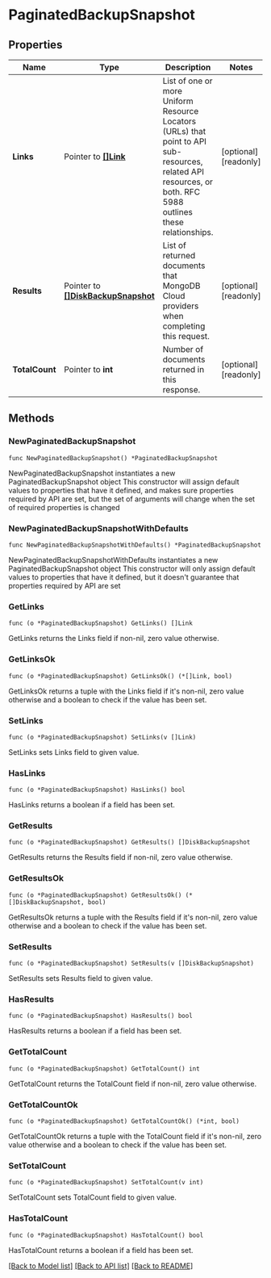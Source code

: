 # PaginatedBackupSnapshot

## Properties

Name | Type | Description | Notes
------------ | ------------- | ------------- | -------------
**Links** | Pointer to [**[]Link**](Link.md) | List of one or more Uniform Resource Locators (URLs) that point to API sub-resources, related API resources, or both. RFC 5988 outlines these relationships. | [optional] [readonly] 
**Results** | Pointer to [**[]DiskBackupSnapshot**](DiskBackupSnapshot.md) | List of returned documents that MongoDB Cloud providers when completing this request. | [optional] [readonly] 
**TotalCount** | Pointer to **int** | Number of documents returned in this response. | [optional] [readonly] 

## Methods

### NewPaginatedBackupSnapshot

`func NewPaginatedBackupSnapshot() *PaginatedBackupSnapshot`

NewPaginatedBackupSnapshot instantiates a new PaginatedBackupSnapshot object
This constructor will assign default values to properties that have it defined,
and makes sure properties required by API are set, but the set of arguments
will change when the set of required properties is changed

### NewPaginatedBackupSnapshotWithDefaults

`func NewPaginatedBackupSnapshotWithDefaults() *PaginatedBackupSnapshot`

NewPaginatedBackupSnapshotWithDefaults instantiates a new PaginatedBackupSnapshot object
This constructor will only assign default values to properties that have it defined,
but it doesn't guarantee that properties required by API are set

### GetLinks

`func (o *PaginatedBackupSnapshot) GetLinks() []Link`

GetLinks returns the Links field if non-nil, zero value otherwise.

### GetLinksOk

`func (o *PaginatedBackupSnapshot) GetLinksOk() (*[]Link, bool)`

GetLinksOk returns a tuple with the Links field if it's non-nil, zero value otherwise
and a boolean to check if the value has been set.

### SetLinks

`func (o *PaginatedBackupSnapshot) SetLinks(v []Link)`

SetLinks sets Links field to given value.

### HasLinks

`func (o *PaginatedBackupSnapshot) HasLinks() bool`

HasLinks returns a boolean if a field has been set.

### GetResults

`func (o *PaginatedBackupSnapshot) GetResults() []DiskBackupSnapshot`

GetResults returns the Results field if non-nil, zero value otherwise.

### GetResultsOk

`func (o *PaginatedBackupSnapshot) GetResultsOk() (*[]DiskBackupSnapshot, bool)`

GetResultsOk returns a tuple with the Results field if it's non-nil, zero value otherwise
and a boolean to check if the value has been set.

### SetResults

`func (o *PaginatedBackupSnapshot) SetResults(v []DiskBackupSnapshot)`

SetResults sets Results field to given value.

### HasResults

`func (o *PaginatedBackupSnapshot) HasResults() bool`

HasResults returns a boolean if a field has been set.

### GetTotalCount

`func (o *PaginatedBackupSnapshot) GetTotalCount() int`

GetTotalCount returns the TotalCount field if non-nil, zero value otherwise.

### GetTotalCountOk

`func (o *PaginatedBackupSnapshot) GetTotalCountOk() (*int, bool)`

GetTotalCountOk returns a tuple with the TotalCount field if it's non-nil, zero value otherwise
and a boolean to check if the value has been set.

### SetTotalCount

`func (o *PaginatedBackupSnapshot) SetTotalCount(v int)`

SetTotalCount sets TotalCount field to given value.

### HasTotalCount

`func (o *PaginatedBackupSnapshot) HasTotalCount() bool`

HasTotalCount returns a boolean if a field has been set.


[[Back to Model list]](../README.md#documentation-for-models) [[Back to API list]](../README.md#documentation-for-api-endpoints) [[Back to README]](../README.md)



